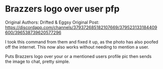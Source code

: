 # Brazzers logo over user pfp
Original Authors: Drifted & Eggsy
Original Post: https://discordapp.com/channels/379372685182107669/379523133184409600/396538739620577296

I took this command from them and fixed it up, as the photo has also poofed off the internet. This now also works without needing to mention a user.

Puts Brazzers logo over your or a mentioned users profile pic then sends the image to chat, pretty simple. 

